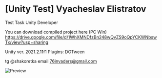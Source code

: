 # [Unity Test] Vyacheslav Elistratov

Test Task Unity Developer

You can download compiled project here (PC Win)
https://drive.google.com/file/d/1WhXMNDfzBn248wQvZS9oQpYCKWNbswTx/view?usp=sharing

Unity ver. 2021.2.11f1
Plugins: DOTween

tg @shakoretka
email 76invaders@gmail.com

![Preview](https://user-images.githubusercontent.com/46295079/208202613-575be852-f728-4e4c-887e-bd473e03ca91.png)
